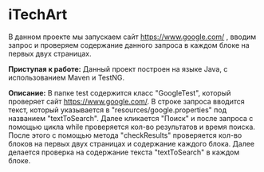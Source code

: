 # iTechArt

В данном проекте мы запускаем сайт https://www.google.com/ , вводим запрос и проверяем содержание данного запроса
в каждом блоке на первых двух страницах.

**Приступая к работе:**
Данный проект построен на языке Java, с использованием Maven и TestNG.

**Описание:**
В папке test cодержится класс "GoogleTest", который проверяет сайт https://www.google.com/.
В строке запроса вводится текст, который указывается в "resources/google.properties"
под названием "textToSearch".
Далее кликается "Поиск" и после запроса с помощью цикла while проверяется кол-во результатов
и время поиска.
После этого с помощью метода "checkResults" проверяется кол-во блоков на первых двух страницах
и содержание каждого блока. Далее делается проверка на содержание текста "textToSearch"
в каждом блоке.